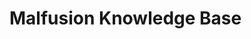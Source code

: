 <!-- TITLE: Home -->
<!-- SUBTITLE: This is where I put all of my life learnings. From health, to food, to tech, to development, to ideas. -->

# Malfusion Knowledge Base